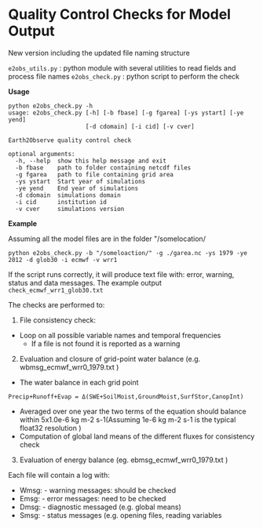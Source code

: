 # Quality Control Checks for Model Output

New version including the updated file naming structure
 
```e2obs_utils.py``` : python module with several utilities to read fields and process file names
```e2obs_check.py``` : python script to perform the check  


**Usage**
```
python e2obs_check.py -h
usage: e2obs_check.py [-h] [-b fbase] [-g fgarea] [-ys ystart] [-ye yend]
                      [-d cdomain] [-i cid] [-v cver]

Earth2Observe quality control check

optional arguments:
  -h, --help  show this help message and exit
  -b fbase    path to folder containing netcdf files
  -g fgarea   path to file containing grid area
  -ys ystart  Start year of simulations
  -ye yend    End year of simulations
  -d cdomain  simulations domain
  -i cid      institution id
  -v cver     simulations version
```
**Example**

Assuming all the model files are in the folder "/somelocation/
```
python e2obs_check.py -b "/someloaction/" -g ./garea.nc -ys 1979 -ye 2012 -d glob30 -i ecmwf -v wrr1
```

If the script runs correctly, it will produce text file with: error, warning, status and data messages.
The example output ```check_ecmwf_wrr1_glob30.txt```

The checks are performed to:

1. File consistency check:
  * Loop on all possible variable names and temporal frequencies
    * If a file is not found it is reported as a warning
2. Evaluation and closure of grid-point water balance (e.g. wbmsg_ecmwf_wrr0_1979.txt )
  * The water balance in each grid point  
  ```
  Precip+Runoff+Evap = Δ(SWE+SoilMoist,GroundMoist,SurfStor,CanopInt) 
  ```
  * Averaged over one year the two terms of the equation should balance within 5x1.0e-6 kg m-2 s-1(Assuming 1e-6 kg m-2 s-1 is the typical float32 resolution )  
  * Computation of global land means of the different fluxes for consistency check   
3. Evaluation of energy balance (eg. ebmsg_ecmwf_wrr0_1979.txt )  

Each file will contain a log with:
* Wmsg:  - warning messages: should be checked
* Emsg: - error messages: need to be checked 
* Dmsg: - diagnostic messaged (e.g. global means)
* Smsg: - status messages (e.g. opening files, reading variables
